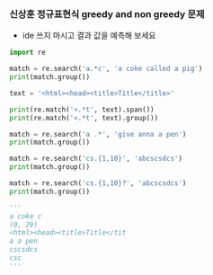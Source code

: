 ### 신상훈 정규표현식 greedy and non greedy 문제

- ide 쓰지 마시고 결과 값을 예측해 보세요

```python
import re

match = re.search('a.*c', 'a coke called a pig')
print(match.group())

text = '<html><head><title>Title</title>'

print(re.match('<.*t', text).span())
print(re.match('<.*t', text).group())

match = re.search('a .*', 'give anna a pen')
print(match.group())

match = re.search('cs.{1,10}', 'abcscsdcs')
print(match.group())

match = re.search('cs.{1,10}?', 'abcscsdcs')
print(match.group())
```

```python
'''
a coke c
(0, 29)
<html><head><title>Title</tit
a a pen
cscsdcs
csc
'''
```